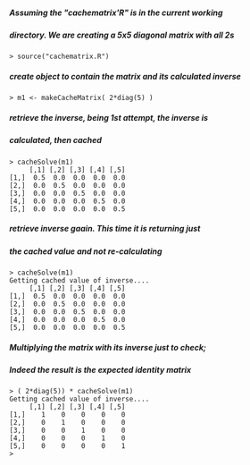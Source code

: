 ##### Assuming the "cachematrix'R" is in the current working
##### directory. We are creating a 5x5 diagonal matrix with all 2s

<!-- -->
    > source("cachematrix.R")

##### create object to contain the matrix and its calculated inverse
<!-- -->
    > m1 <- makeCacheMatrix( 2*diag(5) )

##### retrieve the inverse, being 1st attempt, the inverse is 
##### calculated, then cached
<!-- -->
    > cacheSolve(m1)
         [,1] [,2] [,3] [,4] [,5]
    [1,]  0.5  0.0  0.0  0.0  0.0
    [2,]  0.0  0.5  0.0  0.0  0.0
    [3,]  0.0  0.0  0.5  0.0  0.0
    [4,]  0.0  0.0  0.0  0.5  0.0
    [5,]  0.0  0.0  0.0  0.0  0.5

##### retrieve inverse gaain. This time it is returning just
##### the cached value and not re-calculating
<!-- -->
    > cacheSolve(m1)
    Getting cached value of inverse....
         [,1] [,2] [,3] [,4] [,5]
    [1,]  0.5  0.0  0.0  0.0  0.0
    [2,]  0.0  0.5  0.0  0.0  0.0
    [3,]  0.0  0.0  0.5  0.0  0.0
    [4,]  0.0  0.0  0.0  0.5  0.0
    [5,]  0.0  0.0  0.0  0.0  0.5


##### Multiplying the matrix with its inverse just to check;
##### Indeed the result is the expected identity matrix
<!-- -->
    > ( 2*diag(5)) * cacheSolve(m1)
    Getting cached value of inverse....
         [,1] [,2] [,3] [,4] [,5]
    [1,]    1    0    0    0    0
    [2,]    0    1    0    0    0
    [3,]    0    0    1    0    0
    [4,]    0    0    0    1    0
    [5,]    0    0    0    0    1
    > 

##### 
